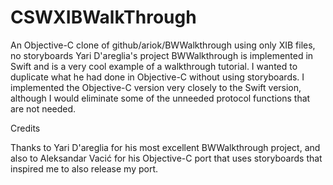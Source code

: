 # CSWXIBWalkThrough
An Objective-C clone of github/ariok/BWWalkthrough using only XIB files, no storyboards
Yari D'areglia's project BWWalkthrough is implemented in Swift and is a very cool example of a walkthrough tutorial. I wanted to duplicate what he had done in Objective-C without using storyboards. I implemented the Objective-C version very closely to the Swift version, although I would eliminate some of the unneeded protocol functions that are not needed.

Credits

Thanks to Yari D'areglia for his most excellent BWWalkthrough project, and also to Aleksandar Vacić for his Objective-C port that uses storyboards that inspired me to also release my port.
